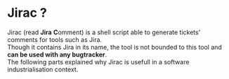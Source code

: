 # Jirac ? 
Jirac  (read **Jira** **C**omment) is a shell script able to generate tickets' comments for tools such as Jira.    
Though it contains Jira in its name, the tool is not bounded to this tool and **can be used with any bugtracker**.  
The following parts explained why Jirac is usefull in a software industrialisation context.
